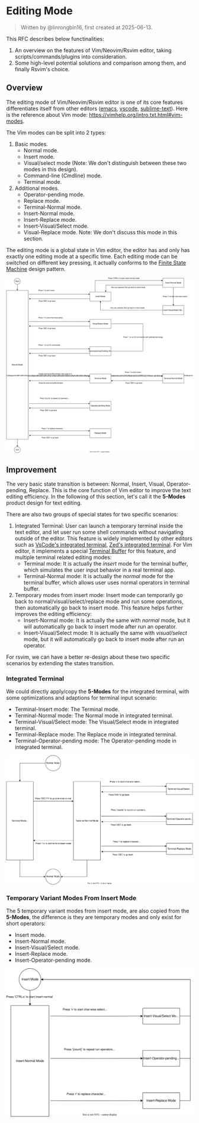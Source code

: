 # Editing Mode

> Written by @linrongbin16, first created at 2025-06-13.

This RFC describes below functinalities:

1. An overview on the features of Vim/Neovim/Rsvim editor, taking scripts/commands/plugins into consideration.
2. Some high-level potential solutions and comparison among them, and finally Rsvim's choice.

## Overview

The editing mode of Vim/Neovim/Rsvim editor is one of its core features differentiates itself from other editors ([emacs](https://www.gnu.org/software/emacs/), [vscode](https://code.visualstudio.com/), [sublime-text](https://www.sublimetext.com/)). Here is the reference about Vim mode: <https://vimhelp.org/intro.txt.html#vim-modes>.

The Vim modes can be split into 2 types:

1. Basic modes.
   - Normal mode.
   - Insert mode.
   - Visual/select mode (Note: We don't distinguish between these two modes in this design).
   - Command-line (Cmdline) mode.
   - Terminal mode.
2. Additional modes.
   - Operator-pending mode.
   - Replace mode.
   - Terminal-Normal mode.
   - Insert-Normal mode.
   - Insert-Replace mode.
   - Insert-Visual/Select mode.
   - Visual-Replace mode. Note: We don't discuss this mode in this section.

The editing mode is a global state in Vim editor, the editor has and only has exactly one editing mode at a specific time. Each editing mode can be switched on different key pressing, it actually conforms to the [Finite State Machine](https://en.wikipedia.org/wiki/Finite-state_machine) design pattern.

![1](images/5-EditingMode.1.drawio.svg)

## Improvement

The very basic state transition is between: Normal, Insert, Visual, Operator-pending, Replace. This is the core function of Vim editor to improve the text editing efficiency. In the following of this section, let's call it the **5-Modes** product design for text editing.

There are also two groups of special states for two specific scenarios:

1. Integrated Terminal: User can launch a temporary terminal inside the text editor, and let user run some shell commands without navigating outside of the editor. This feature is widely implemented by other editors such as [VsCode's integrated terminal](https://code.visualstudio.com/docs/terminal/basics), [Zed's integrated terminal](https://zed.dev/features#terminal). For Vim editor, it implements a special [Terminal Buffer](https://vimhelp.org/windows.txt.html#special-buffers) for this feature, and multiple terminal related editing modes:
   - Terminal mode: It is actually the _insert_ mode for the terminal buffer, which simulates the user input behavior in a real terminal app.
   - Terminal-Normal mode: It is actually the _normal_ mode for the terminal buffer, which allows user uses normal operators in terminal buffer.
2. Temporary modes from insert mode: Insert mode can temporarily go back to normal/visual/select/replace mode and run some operations, then automatically go back to insert mode. This feature helps further improves the editing efficiency:
   - Insert-Normal mode: It is actually the same with _normal_ mode, but it will automatically go back to insert mode after run an operator.
   - Insert-Visual/Select mode: It is actually the same with _visual/select_ mode, but it will automatically go back to insert mode after run an operator.

For rsvim, we can have a better re-design about these two specific scenarios by extending the states transition.

### Integrated Terminal

We could directly apply/copy the **5-Modes** for the integrated terminal, with some optimizations and adaptions for terminal input scenario:

- Terminal-Insert mode: The Terminal mode.
- Terminal-Normal mode: The Normal mode in integrated terminal.
- Terminal-Visual/Select mode: The Visual/Select mode in integrated terminal.
- Terminal-Replace mode: The Replace mode in integrated terminal.
- Terminal-Operator-pending mode: The Operator-pending mode in integrated terminal.

![2](images/5-EditingMode.2.drawio.svg)

### Temporary Variant Modes From Insert Mode

The 5 temporary variant modes from insert mode, are also copied from the **5-Modes**, the difference is they are temporary modes and only exist for short operators:

- Insert mode.
- Insert-Normal mode.
- Insert-Visual/Select mode.
- Insert-Replace mode.
- Insert-Operator-pending mode.

![3](images/5-EditingMode.3.drawio.svg)
